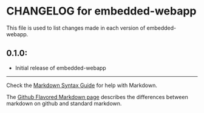 # CHANGELOG for embedded-webapp

This file is used to list changes made in each version of embedded-webapp.

## 0.1.0:

* Initial release of embedded-webapp

- - -
Check the [Markdown Syntax Guide](http://daringfireball.net/projects/markdown/syntax) for help with Markdown.

The [Github Flavored Markdown page](http://github.github.com/github-flavored-markdown/) describes the differences between markdown on github and standard markdown.
